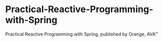 # Practical-Reactive-Programming-with-Spring
Practical Reactive Programming with Spring, published by Orange, AVA™
